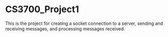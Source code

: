 # CS3700_Project1

This is the project for creating a socket connection to a server, 
sending and receiving messages, and processing messages received.